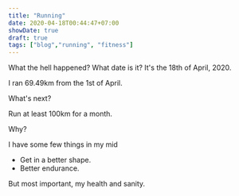 ```yaml
---
title: "Running"
date: 2020-04-18T00:44:47+07:00
showDate: true
draft: true
tags: ["blog","running", "fitness"]
---
```


What the hell happened? What date is it? It's the 18th of April, 2020.

I ran 69.49km from the 1st of April.

What's next?

Run at least 100km for a month.

Why?

I have some few things in my mid
* Get in a better shape.
* Better endurance.

But most important, my health and sanity.
